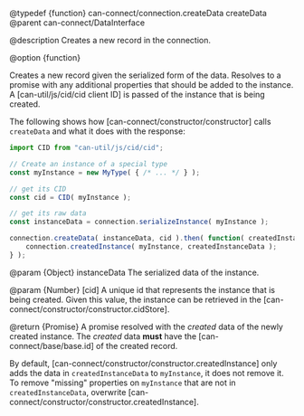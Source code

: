 @typedef {function} can-connect/connection.createData createData
@parent can-connect/DataInterface

@description Creates a new record in the connection.

@option {function}

Creates a new record given the serialized form of the data. Resolves to a promise with any additional
properties that should be added to the
instance. A [can-util/js/cid/cid client ID] is passed of the instance that is
being created.

The following shows how [can-connect/constructor/constructor] calls `createData`
and what it does with the response:

```js
import CID from "can-util/js/cid/cid";

// Create an instance of a special type
const myInstance = new MyType( { /* ... */ } );

// get its CID
const cid = CID( myInstance );

// get its raw data
const instanceData = connection.serializeInstance( myInstance );

connection.createData( instanceData, cid ).then( function( createdInstanceData ) {
	connection.createdInstance( myInstance, createdInstanceData );
} );
```


  @param {Object} instanceData The serialized data of the instance.

  @param {Number} [cid] A unique id that represents the instance that is being created.  Given this value,
  the instance can be retrieved in the [can-connect/constructor/constructor.cidStore].

  @return {Promise<Object>} A promise resolved with the _created_ data of the newly created instance. The _created_
  data __must__ have the [can-connect/base/base.id] of the created record.  

  By default, [can-connect/constructor/constructor.createdInstance] only adds the data in `createdInstanceData` to
  `myInstance`, it does not remove it.  To remove "missing" properties on `myInstance` that are not in `createdInstanceData`, overwrite
  [can-connect/constructor/constructor.createdInstance].
